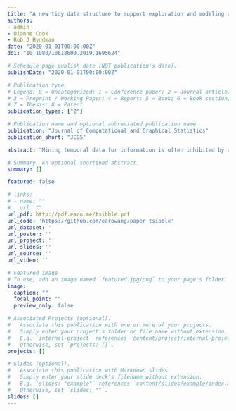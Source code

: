 ```yaml
---
title: "A new tidy data structure to support exploration and modeling of temporal data"
authors:
- admin
- Dianne Cook
- Rob J Hyndman
date: "2020-01-01T00:00:00Z"
doi: "10.1080/10618600.2019.1695624"

# Schedule page publish date (NOT publication's date).
publishDate: "2020-01-01T00:00:00Z"

# Publication type.
# Legend: 0 = Uncategorized; 1 = Conference paper; 2 = Journal article;
# 3 = Preprint / Working Paper; 4 = Report; 5 = Book; 6 = Book section;
# 7 = Thesis; 8 = Patent
publication_types: ["2"]

# Publication name and optional abbreviated publication name.
publication: "Journal of Computational and Graphical Statistics"
publication_short: "JCGS"

abstract: "Mining temporal data for information is often inhibited by a multitude of formats: regular or irregular time intervals, point events that need aggregating, multiple observational units or repeated measurements on multiple individuals, and heterogeneous data types. This work presents a cohesive and conceptual framework for organizing and manipulating temporal data, which in turn flows into visualization, modeling and forecasting routines. Tidy data principles are extended to temporal data by: (1) mapping the semantics of a dataset into its physical layout; (2) including an explicitly declared 'index' variable representing time; (3) incorporating a 'key' comprising single or multiple variables to uniquely identify units over time. This tidy data representation most naturally supports thinking of operations on the data as building blocks, forming part of a 'data pipeline' in time-based contexts. A sound data pipeline facilitates a fluent workflow for analyzing temporal data. The infrastructure of tidy temporal data has been implemented in the R package, called **tsibble**."

# Summary. An optional shortened abstract.
summary: []

featured: false

# links:
# - name: ""
#   url: ""
url_pdf: http://pdf.earo.me/tsibble.pdf
url_code: 'https://github.com/earowang/paper-tsibble'
url_dataset: ''
url_poster: ''
url_project: ''
url_slides: ''
url_source: ''
url_video: ''

# Featured image
# To use, add an image named `featured.jpg/png` to your page's folder. 
image:
  caption: ""
  focal_point: ""
  preview_only: false

# Associated Projects (optional).
#   Associate this publication with one or more of your projects.
#   Simply enter your project's folder or file name without extension.
#   E.g. `internal-project` references `content/project/internal-project/index.md`.
#   Otherwise, set `projects: []`.
projects: []

# Slides (optional).
#   Associate this publication with Markdown slides.
#   Simply enter your slide deck's filename without extension.
#   E.g. `slides: "example"` references `content/slides/example/index.md`.
#   Otherwise, set `slides: ""`.
slides: []
---
```

